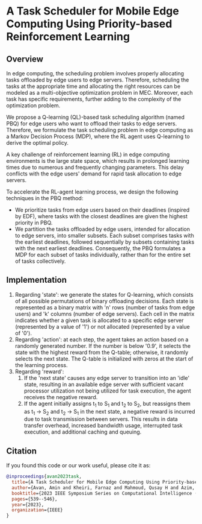 # A Task Scheduler for Mobile Edge Computing Using Priority-based Reinforcement Learning

## Overview
In edge computing, the scheduling problem involves properly allocating tasks offloaded by edge users to edge servers. Therefore, scheduling the tasks at the appropriate time and allocating the right resources can be modeled as a multi-objective optimization problem in MEC. Moreover, each task has specific requirements, further adding to the complexity of the optimization problem.

We propose a Q-learning (QL)-based task scheduling algorithm (named PBQ) for edge users who want to offload their tasks to edge servers. Therefore, we formulate the task scheduling problem in edge computing as a Markov Decision Process (MDP), where the RL agent uses Q-learning to derive the optimal policy.

A key challenge of reinforcement learning (RL) in edge computing environments is the large state space, which results in prolonged learning times due to numerous and frequently changing parameters. This delay conflicts with the edge users' demand for rapid task allocation to edge servers.

To accelerate the RL-agent learning process, we design the following techniques in the PBQ method:
- We prioritize tasks from edge users based on their deadlines (inspired by EDF), where tasks with the closest deadlines are given the highest priority in PBQ.
- We partition the tasks offloaded by edge users, intended for allocation to edge servers, into smaller subsets. Each subset comprises tasks with the earliest deadlines, followed sequentially by subsets containing tasks with the next earliest deadlines. Consequently, the PBQ formulates a MDP for each subset of tasks individually, rather than for the entire set of tasks collectively.

## Implementation
1. Regarding 'state': we generate the states for Q-learning, which consists of all possible permutations of binary offloading decisions. Each state is represented as a binary matrix with 'n' rows (number of tasks from edge users) and 'k' columns (number of edge servers). Each cell in the matrix indicates whether a given task is allocated to a specific edge server (represented by a value of '1') or not allocated (represented by a value of '0').
2. Regarding 'action': at each step, the agent takes an action based on a randomly generated number. If the number is below '0.9', it selects the state with the highest reward from the Q-table; otherwise, it randomly selects the next state. The Q-table is initialized with zeros at the start of the learning process.
2. Regarding 'reward':
   1. If the 'next state' causes any edge server to transition into an 'idle' state, resulting in an available edge server with sufficient vacant processor utilization not being utilized for task execution, the agent receives the negative reward.
   2. If the agent initially assigns t<sub>1</sub> to S<sub>1</sub> and t<sub>2</sub> to S<sub>2</sub>, but reassigns them as t<sub>1</sub> → S<sub>2</sub> and t<sub>2</sub> → S<sub>1</sub> in the next state, a negative reward is incurred due to task transmission between servers. This results in data transfer overhead, increased bandwidth usage, interrupted task execution, and additional caching and queuing.

## Citation
If you found this code or our work useful, please cite it as:

```bibtex
@inproceedings{avan2023task,
  title={A Task Scheduler for Mobile Edge Computing Using Priority-based Reinforcement Learning},
  author={Avan, Amin and Kheiri, Farnaz and Mahmoud, Qusay H and Azim, Akramul and Makrehchi, Masoud and Rahnamayan, Shahryar},
  booktitle={2023 IEEE Symposium Series on Computational Intelligence (SSCI)},
  pages={539--546},
  year={2023},
  organization={IEEE}
}
```
